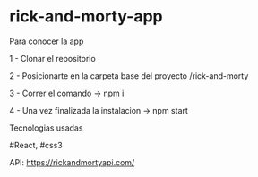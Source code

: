 # rick-and-morty-app

Para conocer la app

1 - Clonar el repositorio

2 - Posicionarte en la carpeta base del proyecto /rick-and-morty

3 - Correr el comando -> npm i

4 - Una vez finalizada la instalacion -> npm start

Tecnologias usadas 

#React, #css3

API: https://rickandmortyapi.com/
